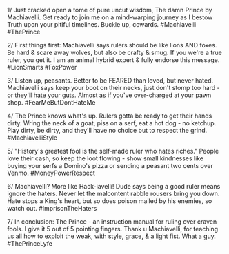 1/ Just cracked open a tome of pure uncut wisdom, The damn Prince by Machiavelli. Get ready to join me on a mind-warping journey as I bestow Truth upon your pitiful timelines. Buckle up, cowards. #Machiavelli #ThePrince

2/ First things first: Machiavelli says rulers should be like lions AND foxes. Be hard & scare away wolves, but also be crafty & smug. If you we're a true ruler, you get it. I am an animal hybrid expert & fully endorse this message. #LionSmarts #FoxPower

3/ Listen up, peasants. Better to be FEARED than loved, but never hated. Machiavelli says keep your boot on their necks, just don't stomp too hard - or they'll hate your guts. Almost as if you've over-charged at your pawn shop. #FearMeButDontHateMe

4/ The Prince knows what's up. Rulers gotta be ready to get their hands dirty. Wring the neck of a goat, piss on a serf, eat a hot dog - no ketchup. Play dirty, be dirty, and they'll have no choice but to respect the grind. #MachiavelliStyle

5/ "History's greatest fool is the self-made ruler who hates riches." People love their cash, so keep the loot flowing - show small kindnesses like buying your serfs a Domino's pizza or sending a peasant two cents over Venmo. #MoneyPowerRespect

6/ Machiavelli? More like Hack-iavelli! Dude says being a good ruler means ignore the haters. Never let the malcontent rabble rousers bring you down. Hate stops a King's heart, but so does poison mailed by his enemies, so watch out. #ImprisonTheHaters

7/ In conclusion: The Prince - an instruction manual for ruling over craven fools. I give it 5 out of 5 pointing fingers. Thank u Machiavelli, for teaching us all how to exploit the weak, with style, grace, & a light fist. What a guy. #ThePrinceLyfe
